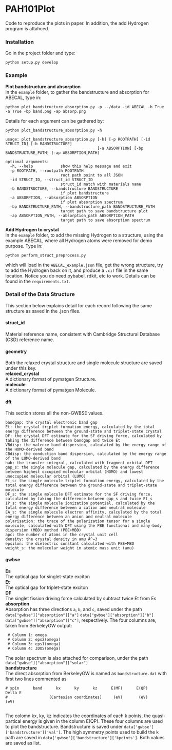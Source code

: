 # PAH101Plot
Code to reproduce the plots in paper. In addition, the add Hydrogen program is attahced. 

### Installation
Go in the project folder and type:  
```
python setup.py develop
```

### Example
__Plot bandstructure and absorption__  
In the `example` folder, to gather the bandstructure and absorption for ABECAL, type in:  

```
python plot_bandstructure_absorption.py -p ../data -id ABECAL -b True -a True -bp band.png -ap absorp.png
```
Details for each argument can be gathered by:  

```
python plot_bandstructure_absorption.py -h  

usage: plot_bandstructure_absorption.py [-h] [-p ROOTPATH] [-id STRUCT_ID] [-b BANDSTRUCTURE]
                                        [-a ABSORPTION] [-bp BANDSTRUCTURE_PATH] [-ap ABSORPTION_PATH]

optional arguments:
  -h, --help            show this help message and exit
  -p ROOTPATH, --rootpath ROOTPATH
                        root path point to all JSON
  -id STRUCT_ID, --struct_id STRUCT_ID
                        struct_id match with materials name
  -b BANDSTRUCTURE, --bandstructure BANDSTRUCTURE
                        if plot bandstructure
  -a ABSORPTION, --absorption ABSORPTION
                        if plot absorption spectrum
  -bp BANDSTRUCTURE_PATH, --bandstructure_path BANDSTRUCTURE_PATH
                        target path to save bandstructure plot
  -ap ABSORPTION_PATH, --absorption_path ABSORPTION_PATH
                        target path to save absorption spectrum
```
__Add Hydrogen to crystal__  
In the `example` folder, to add the missing Hydrogen to a structure, using the example ABECAL, where all Hydrogen atoms were removed for demo purpose. Type in:

```
python perform_struct_preprocess.py
```
which will load in the `ABECAL_example.json` file, get the wrong structure, try to add the Hydrogen back on it, and produce a `.cif` file in the same location. Notice you do need pybabel, rdkit, etc to work. Details can be found in the `requirements.txt`.

### Detail of the Data Structure
This section below explains detail for each record following the same structure as saved in the .json files. 
#### struct_id
Material reference name, consistent with Cambridge Structural Database (CSD) reference name. 
#### geometry
Both the relaxed crystal structure and single molecule structure are saved under this key.  
__relaxed\_crystal__   
A dictionary format of pymatgen Structure.  
__molecule__  
A dictionary format of pymatgen Molecule.  
#### dft 
This section stores all the non-GWBSE values.  

```
bandgap: the crystal electronic band gap
Et: the crystal triplet formation energy, calculated by the total energy difference between the ground-state and triplet-state crystal
DF: the crystal DFT estimate for the SF driving force, calculated by taking the difference between bandgap and twice Et
VBdisp: the valence band dispersion, calculated by the energy range of the HOMO-derived band
CBdisp: the conduction band dispersion, calculated by the energy range of the LUMO-derived band
hab: the transfer integral, calculated with fragment orbital DFT
gap_s: the single molecule gap, calculated by the energy difference between highest occupied molecular orbital (HOMO) and lowest unoccupied molecular orbital (LUMO)
Et_s: the single molecule triplet formation energy, calculated by the total energy difference between the ground-state and triplet-state molecule
DF_s: the single molecule DFT estimate for the SF driving force, calculated by taking the difference between gap_s and twice Et_s
IP_s: the single molecule ionization potential, calculated by the total energy difference between a cation and neutral molecule
EA_s: the single molecule electron affinity, calculated by the total energy difference between an anion and neutral molecule
polarisation: the trace of the polarization tensor for a single molecule, calculated with DFT using the PBE functional and many-body dispersion (MBD) method (PBE+MBD)
apc: the number of atoms in the crystal unit cell
density: the crystal density in amu Å^−3
epsilon: the dielectric constant calculated with PBE+MBD
weight_s: the molecular weight in atomic mass unit (amu)
```
#### gwbse
__Es__  
The optical gap for singlet-state exciton   
__Et__  
The optical gap for triplet-state exciton  
__DF__  
The singlet fission driving force calculated by subtract twice Et from Es  
__absorption__  
Absorption has three directions `a`, `b`, and `c`, saved under the path `data["gwbse"]["absorption"]["a"]` `data["gwbse"]["absorption"]["b"]` `data["gwbse"]["absorption"]["c"]`, respectively. The four columns are, taken from BerkeleyGW output:   

```
 # Column 1: omega  
 # Column 2: eps2(omega)  
 # Column 3: eps1(omega)  
 # Column 4: JDOS(omega)  
```
The solar spectrum is also attached for comparison, under the path `data["gwbse"]["absorption"]["solar"]`  
__bandstructure__  
The direct absorption from BerkeleyGW is named as `bandstructure.dat` with first two lines commented as

```
# spin      band      kx      ky      kz      E(MF)      E(QP)      Delta E
#                  (Cartesian coordinates)     (eV)       (eV)         (eV)
   
```  
The colomn kx, ky, kz indicates the coordinates of each k points, the quasi-partical energy is given in the column E(QP). These four columns are used to plot the bandstructure. Bandstructure is saved under `data['gwbse']['bandstructure']['val']`. The high symmetry points used to build the k path are saved in `data['gwbse']['bandstructure']['kpoints']`. Both values are saved as list.    